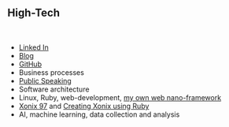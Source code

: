 <h2 id="hitech">High-Tech</h2>

<br>

* <a href="https://www.linkedin.com/in/maksimsundukov/" target="_blank">Linked In</a>
* <a href="https://www.linkedin.com/in/maksimsundukov/detail/recent-activity/posts/" target="_blank">Blog</a>
* <a href="https://github.com/E-Xor" target="_blank">GitHub</a>
* Business processes
* <a href="https://www.youtube.com/channel/UCmtBWMwHVwlSvX0t5uOb9kg/videos" target="_blank">Public Speaking</a>
* Software architecture
* Linux, Ruby, web-development, <a href="http://www.rubyhail.org/" target="_blank">my own web nano-framework</a>
* <a href="https://github.com/E-Xor/xonix97" target="_blank">Xonix 97</a> and <a href="https://www.youtube.com/watch?v=VqO5XDNauws" target="_blank">Creating Xonix using Ruby</a>
* AI, machine learning, data collection and analysis
